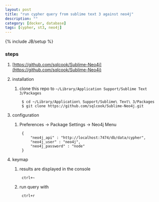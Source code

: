 ```yaml
---
layout: post
title: "run cypher query from sublime text 3 against neo4j"
description: ""
category: [docker, database]
tags: [cypher, st3, neo4j]
---
```

{% include JB/setup %}


### steps

1. [https://github.com/sqlcook/Sublime-Neo4j](https://github.com/sqlcook/Sublime-Neo4j)

1. installation

    1. clone this repo to `~/Library/Application Support/Sublime Text 3/Packages`

            $ cd ~/Library/Application\ Support/Sublime\ Text\ 3/Packages
            $ git clone https://github.com/sqlcook/Sublime-Neo4j.git

1. configuration

    1. Preferences -> Package Settings -> Neo4j Menu

            {
                "neo4j_api" : "http://localhost:7474/db/data/cypher",
                "neo4j_user" : "neo4j",
                "neo4j_password" : "node"
            }

1. keymap

    1. results are displayed in the console

            ctrl+~

    1. run query with

            ctrl+r
